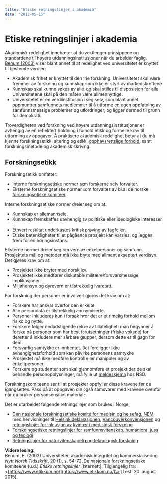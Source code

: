 ```yaml
---
title: "Etiske retningslinjer i akademia"
date: "2012-05-15"
---
```


# Etiske retningslinjer i akademia

Akademisk redelighet innebærer at du vektlegger prinsippene og standardene til høyere utdanningsinstitusjoner når du arbeider faglig. [Benum (2003)](/referanser/ "Referanser") viser blant annet til at redelighet ved universitetet er knyttet til bestemte verdier:

- Akademisk frihet er knyttet til den frie forskning. Universitetet skal være fremmer av forskning og kunnskap som ikke er styrt av markedskreftene
- Kunnskap skal kunne søkes av alle, og skal stilles til disposisjon for alle. Universitetene skal på den måten være allmennyttige.
- Universitetet er en verdiinstitusjon i seg selv, som blant annet oppmuntrer samfunnets medlemmer til å utforme en egen oppfatning av samfunnsmessige problemer og utfordringer, og ligger dermed til grunn for demokrati.

Troverdigheten ved forskning ved høyere utdanningsinstitusjoner er avhengig av en reflektert holdning i forhold etikk og formelle krav til utforming av oppgaver. Å praktisere akademisk redelighet betyr at du må kjenne forskningsetikk, sitering og etikk, [opphavsrettslige forhold](/kildebruk-og-referanser/sitering-og-etikk/opphavsrettslige-forhold/), samt forskningsmetode og akademisk skriving.

## Forskningsetikk

Forskningsetikk omfatter:

- Interne forskningsetiske normer som forskerne selv forvalter.
- Eksterne forskningsetiske normer som forvaltes av bl.a. de norske [forskningsetiske komiteer](https://www.etikkom.no/HvemErVi)

Interne forskningsetiske normer dreier seg om at:

- Kunnskap er allemannseie.
- Kunnskap fremskaffes uavhengig av politiske eller ideologiske interesser .
- Ethvert resultat underkastes kritisk prøving av fagfeller.
- Etiske betenkligheter til et pågående prosjekt kan varsles, og legges frem for en høringsinstans.

Eksterne normer dreier seg om vern av enkelpersoner og samfunn. Prosjektets mål og metoder må ikke bryte med allment akseptert verdisyn. Det gjøres krav om at:

- Prosjektet ikke bryter med norsk lov.
- Prosjektet ikke medfører diskutable militære/forsvarsmessige implikasjoner.
- Miljøhensyn og dyrevern er tilstrekkelig ivaretatt.

For forskning der personer er involvert gjøres det krav om at:

- Forskere har ansvar overfor den enkelte.
- Alle persondata er tilstrekkelig anonymiserte.
- Personer inkluderes kun i forsøk hvor det er et rimelig forhold mellom risiko og nytte.
- Forskere følger nedadstigende rekke av tillatelighet: man begynner å forske på personer som har best forutsetninger (friske voksne) for deretter å inkludere mer sårbare grupper, dersom dette er til gagn for dem.
- Forsvarlig samtykke er innhentet. Det foreligger ikke avhengighetsforhold som kan påvirke personens samtykke
- Prosjektet må ikke medføre kontroll eller manipulering av enkeltpersoner.
- Forskere og studenter som skal gjennomføre et prosjekt der de skal behandle personopplysninger, må fylle ut [meldeskjema](https://meldeskjema.nsd.no/) hos NSD.

Forskningskomiteene ser til at prosjekter oppfyller disse kravene før de igangsettes. Pass på at oppgaven din også samsvarer med kravene ovenfor når du bruker personsensitivt materiale.

Det er utarbeidet følgende retningslinjer som brukes i Norge:

- [Den nasjonale forskningsetiske komité for medisin og helsefag, NEM](https://www.etikkom.no/Vart-arbeid/Hvem-er-vi/Komite-for-medisin-og-helsefag/) med henvisninger til [Helsinkideklarasjonen](https://www.etikkom.no/no/Forskningsetikk/Etiske-retningslinjer/Medisin-og-helse/Helsinki-deklarasjonen/), [Vancouverkonvensjonen](https://www.etikkom.no/no/FBIB/Praktisk/Lover-og-retningslinjer/Vancouverkonvensjonen/) og [retningslinjer for inklusjon av kvinner i medisinsk forskning](https://www.etikkom.no/no/Forskningsetikk/Etiske-retningslinjer/Medisin-og-helse/Inklusjon-av-kvinner/)
- [Forskningsetiske retningslinjer for samfunnsvitenskap, humaniora, juss og teologi](https://www.etikkom.no/Forskningsetikk/Etiske-retningslinjer/Samfunnsvitenskap-jus-og-humaniora/)
- [Retningslinjer for naturvitenskapelig og teknologisk forskning](https://www.etikkom.no/Forskningsetikk/Etiske-retningslinjer/Naturvitenskap-og-teknologi/)

**Videre lesing**:  
Benum, E. (2003) Universiteter, akademisk integritet og kommersialisering. _Nytt Norsk Tidsskrift_, 20 (1), s. 54-72. 
De nasjonale forskningsetiske komiteene (u.d.) _Etiske retningslinjer_ \[Internett\]. Tilgjengelig fra:<[https://www.etikkom.no/](https://www.etikkom.no/)\> \[Lest: 20. august 2015\].
